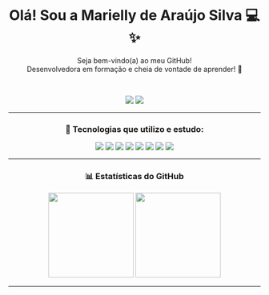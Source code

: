 <h1 align="center">Olá! Sou a Marielly de Araújo Silva 💻✨</h1>

<p align="center">
  Seja bem-vindo(a) ao meu GitHub!  
  <br>
  Desenvolvedora em formação e cheia de vontade de aprender! 🌸
</p>

<br>

<p align="center">
  <a href = "mailto:marielly.araujosilv@gmail.com"><img src="https://img.shields.io/badge/-Gmail-A31D1D?style=for-the-badge&logo=gmail&logoColor=white" target="_blank"></a>
  <a href="https://www.linkedin.com/in/marielly-de-ara%C3%BAjo-silva-2909a9299/" target="_blank"><img src="https://img.shields.io/badge/-LinkedIn-D84040?style=for-the-badge&logo=linkedin&logoColor=white" target="_blank"></a>
</p>

---

<h3 align="center">🧠 Tecnologias que utilizo e estudo:</h3>

<p align="center">
  <img src="https://img.shields.io/badge/C%23-B03052?style=for-the-badge&logo=c-sharp&logoColor=white" />
  <img src="https://img.shields.io/badge/Java-D76C82?style=for-the-badge&logo=java&logoColor=white" />
  <img src="https://img.shields.io/badge/Python-F16767?style=for-the-badge&logo=python&logoColor=white" />
  <img src="https://img.shields.io/badge/JavaScript-D84040?style=for-the-badge&logo=javascript&logoColor=white" />
  <img src="https://img.shields.io/badge/CSS3-A31D1D?style=for-the-badge&logo=css3&logoColor=white" />
  <img src="https://img.shields.io/badge/Salesforce-BE5985?style=for-the-badge&logo=salesforce&logoColor=white" />
  <img src="https://img.shields.io/badge/VS%20Code-D76C82?style=for-the-badge&logo=visual-studio-code&logoColor=white" />
  <img src="https://img.shields.io/badge/Git-F16767?style=for-the-badge&logo=git&logoColor=white" />
</p>

---

<h3 align="center">📊 Estatísticas do GitHub</h3>

<p align="center">
  <img height="170em" src="https://github-readme-stats.vercel.app/api?username=mariellyaraujo&show_icons=true&theme=tokyonight&title_color=D76C82&icon_color=D76C82&text_color=ffffff&bg_color=0d1117" />
  <img height="170em" src="https://github-readme-stats.vercel.app/api/top-langs/?username=mariellyaraujo&layout=compact&theme=tokyonight&title_color=D76C82&text_color=ffffff&bg_color=0d1117"/>
</p>

---
